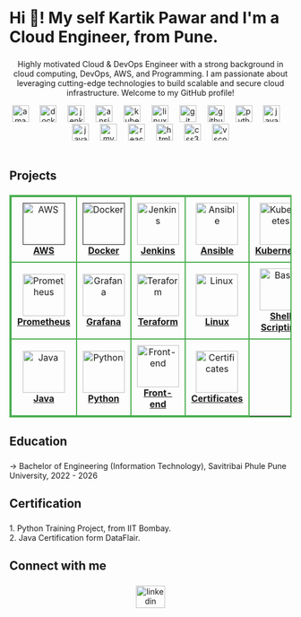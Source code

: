  <br clear="both">

<h1 align="left">Hi 👋! My self Kartik Pawar and I'm a Cloud Engineer, from Pune.</h1>

###

<p align="center">Highly motivated Cloud & DevOps Engineer with a strong background in cloud computing, DevOps, AWS, and Programming. I am passionate about leveraging cutting-edge technologies to build scalable and secure cloud infrastructure. Welcome to my GitHub profile!</p>

<div align="center">
  <img src="https://skillicons.dev/icons?i=aws" height="30" alt="amazonwebservices logo"  />
  <img width="12" />
  <img src="https://cdn.jsdelivr.net/gh/devicons/devicon/icons/docker/docker-original.svg" height="30" alt="docker logo"  />
  <img width="12" />
  <img src="https://cdn.simpleicons.org/jenkins/D24939" height="30" alt="jenkins logo"  />
  <img width="12" />
  <img src="https://cdn.jsdelivr.net/gh/devicons/devicon/icons/ansible/ansible-original.svg" height="30" alt="ansible logo"  />
  <img width="12" />
  <img src="https://cdn.jsdelivr.net/gh/devicons/devicon/icons/kubernetes/kubernetes-plain.svg" height="30" alt="kubernetes logo"  />
  <img width="12" />
  <img src="https://cdn.jsdelivr.net/gh/devicons/devicon/icons/linux/linux-original.svg" height="30" alt="linux logo"  />
  <img width="12" />
  <img src="https://cdn.jsdelivr.net/gh/devicons/devicon/icons/git/git-original.svg" height="30" alt="git logo"  />
  <img width="12" />
  <img src="https://skillicons.dev/icons?i=github" height="30" alt="github logo"  />
  <img width="12" />
  <img src="https://cdn.jsdelivr.net/gh/devicons/devicon/icons/python/python-original.svg" height="30" alt="python logo"  />
  <img width="12" />
  <img src="https://cdn.jsdelivr.net/gh/devicons/devicon/icons/java/java-original.svg" height="30" alt="java logo"  />
  <img width="12" />
  <img src="https://cdn.jsdelivr.net/gh/devicons/devicon/icons/javascript/javascript-original.svg" height="30" alt="javascript logo"  />
  <img width="12" />
  <img src="https://cdn.jsdelivr.net/gh/devicons/devicon/icons/mysql/mysql-original.svg" height="30" alt="mysql logo"  />
  <img width="12" />
  <img src="https://cdn.jsdelivr.net/gh/devicons/devicon/icons/react/react-original.svg" height="30" alt="react logo"  />
  <img width="12" />
  <img src="https://cdn.jsdelivr.net/gh/devicons/devicon/icons/html5/html5-original.svg" height="30" alt="html5 logo"  />
  <img width="12" />
  <img src="https://cdn.jsdelivr.net/gh/devicons/devicon/icons/css3/css3-original.svg" height="30" alt="css3 logo"  />
  <img width="12" />
  <img src="https://cdn.jsdelivr.net/gh/devicons/devicon/icons/vscode/vscode-original.svg" height="30" alt="vscode logo"  />
</div><br>

###

###

<h2 align="left">Projects</h2>

###
<div align="center">
  <center>
    <table style="border-collapse: collapse; border: 2px solid #4CAF50;">
      <tr style="border-bottom: 2px solid #4CAF50;">
        <td align="center" style="border: 2px solid #4CAF50; padding: 10px;">
          <a href=""><img src="https://cdn.jsdelivr.net/gh/devicons/devicon/icons/amazonwebservices/amazonwebservices-line-wordmark.svg" width="75px;" height="75px;" alt="AWS" /><br /><b>AWS</b></a>
        </td>
        <td align="center" style="border: 2px solid #4CAF50; padding: 10px;">
          <a href=""><img src="https://cdn.jsdelivr.net/gh/devicons/devicon/icons/docker/docker-original.svg" width="75px;" height="75px;" alt="Docker"/><br /><b>Docker</b></a>
        </td>
        <td align="center" style="border: 2px solid #4CAF50; padding: 10px;">
          <a href="topics/kubernetes/README.md"><img src="https://cdn.simpleicons.org/jenkins/D24939" width="75px;" height="75px;" alt="Jenkins"/><br /><b>Jenkins</b></a>
        </td>
        <td align="center" style="border: 2px solid #4CAF50; padding: 10px;">
          <a href="topics/linux/README.md"><img src="https://skillicons.dev/icons?i=ansible" width="75px;" height="75px;" alt="Ansible"/><br /><b>Ansible</b></a>
        </td>
        <td align="center" style="border: 2px solid #4CAF50; padding: 10px;">
          <a href="topics/linux/README.md"><img src="https://cdn.jsdelivr.net/gh/devicons/devicon/icons/kubernetes/kubernetes-plain.svg" width="75px;" height="75px;" alt="Kubernetes"/><br /><b>Kubernetes</b></a>
        </td>
      </tr>

   <tr style="border-bottom: 2px solid #4CAF50;">
        <td align="center" style="border: 2px solid #4CAF50; padding: 10px;">
          <a href="topics/linux/README.md"><img src="https://cdn.jsdelivr.net/gh/devicons/devicon/icons/prometheus/prometheus-original.svg" width="75px;" height="75px;" alt="Prometheus"/><br /><b>Prometheus</b></a>
        </td>
        <td align="center" style="border: 2px solid #4CAF50; padding: 10px;">
          <a href="#virtualization"><img src="https://cdn.jsdelivr.net/gh/devicons/devicon/icons/grafana/grafana-original.svg" width="75px;" height="75px;" alt="Grafana"/><br /><b>Grafana</b></a>
        </td>
        <td align="center" style="border: 2px solid #4CAF50; padding: 10px;">
          <a href="#certificates"><img src="https://github.com/Kartikpawar143/Images/blob/main/terraform.png" width="75px;" height="75px;" alt="Teraform"/><br /><b>Teraform</b></a>
        </td>
        <td align="center" style="border: 2px solid #4CAF50; padding: 10px;">
          <a href="topics/dns/README.md"><img src="https://cdn.jsdelivr.net/gh/devicons/devicon/icons/linux/linux-original.svg" width="75px;" height="75px;" alt="Linux"/><br /><b>Linux</b></a>
        </td>
        <td align="center" style="border: 2px solid #4CAF50; padding: 10px;">
          <a href="topics/shell/README.md"><img src="https://cdn.simpleicons.org/gnubash/4EAA25" width="75px;" height="75px;" alt="Bash"/><br /><b>Shell Scripting</b></a>
        </td>
      </tr>

   <tr>
        <td align="center" style="border: 2px solid #4CAF50; padding: 10px;">
          <a href="topics/linux/README.md"><img src="https://cdn.jsdelivr.net/gh/devicons/devicon/icons/java/java-original.svg" width="75px;" height="75px;" alt="Java"/><br /><b>Java</b></a>
        </td>
        <td align="center" style="border: 2px solid #4CAF50; padding: 10px;">
          <a href="#certificates"><img src="https://cdn.jsdelivr.net/gh/devicons/devicon/icons/python/python-original.svg" width="75px;" height="75px;" alt="Python"/><br /><b>Python</b></a>
        </td>
        <td align="center" style="border: 2px solid #4CAF50; padding: 10px;">
          <a href="#certificates"><img src="https://github.com/Kartikpawar143/Images/blob/main/pngwing.com.png" width="75px;" height="75px;" alt="Front-end"/><br /><b>Front-end</b></a>
        </td>
        <td align="center" style="border: 2px solid #4CAF50; padding: 10px;">
          <a href="#certificates"><img src="https://github.com/Kartikpawar143/Images/blob/main/certificates.png" width="75px;" height="75px;" alt="Certificates"/><br /><b>Certificates</b></a>
        </td>
      </tr>
    </table>
  </center>
</div>



###

<h2 align="left">Education</h2>

###

<p align="left"> → Bachelor of Engineering (Information Technology), Savitribai Phule Pune University, 2022 - 2026</p>

###

<h2 align="left">Certification</h2>

###

<p align="left">1. Python Training Project, from IIT Bombay.<br>2. Java Certification form DataFlair.</p>

###

<h2 align="left">Connect with me</h2>

###

<div align="center">
  <a href="https://www.linkedin.com/in/kartikpawar876?lipi=urn%3Ali%3Apage%3Ad_flagship3_profile_view_base_contact_details%3BEYoDleagRFGIERaCuH%2BQSw%3D%3D" target="_blank">
    <img src="https://raw.githubusercontent.com/maurodesouza/profile-readme-generator/master/src/assets/icons/social/linkedin/default.svg" width="52" height="40" alt="linkedin logo"  />
  </a>
</div>

###


